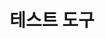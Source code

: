 ---
title: 테스트 도구
linkTitle: 테스트 도구
description: "테스트 도구"
url: /egovframe-development/test-tool
menu:
  depth:
    weight: 4
    parent: "egovframe-development"
    identifier: "test-tool"
---